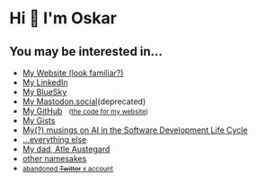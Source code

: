  <h1>Hi 👋 I'm Oskar</h1>
    <h2>You may be interested in...</h2>
    <ul>
        <li><a rel="me" href="https://austegard.com">My Website (look familiar?)</a></li>
        <li><a rel="me" href="https://linkedin.com/in/austegard">My LinkedIn</a></li>
        <li><a rel="me" href="https://bsky.app/profile/austegard.bsky.social">My BlueSky</a></li>
        <li><a rel="me" href="https://mastodon.social/@austegard">My Mastodon.social</a>(deprecated)</li>
        <li><a rel="me" href="https://github.com/oaustegard">My GitHub</a> &nbsp; <small>(<a rel="me" href="https://github.com/oaustegard/oaustegard.github.io">the code for my website</a>)</small></li>
        <li><a rel="me" href="https://gists.github.com/oaustegard">My Gists</a></li>
        <li><a rel="me" href="https://austegard.com/AI-in-SDLC/">My(?) musings on AI in the Software Development Life Cycle</a></li>
        <li><a rel="me" href="https://www.google.com/search?q=%22oskar+austegard%22+-site%3Alinkedin.com+-site%3Atwitter.com+-site%3Agithub.com">...everything else</a></li>
        <li><a rel="pappa" href="https://atle.austegard.com">My dad, Atle Austegard</a>
        <li><a rel="not me" href="https://www.google.com/search?q=austegard+-oskar">other namesakes</a></li>
        <li><small><a rel="me" href="https://x.com/austegard">abandoned <s>Twitter</s> x account</a></small></li>
    </ul>

